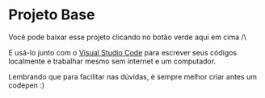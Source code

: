 # Projeto Base

Você pode baixar esse projeto clicando no botão verde aqui em cima /\

E usá-lo junto com o [Visual Studio Code](https://code.visualstudio.com/download) para escrever seus códigos localmente e trabalhar mesmo sem internet e um computador.

Lembrando que para facilitar nas dúvidas, é sempre melhor criar antes um codepen :) 
